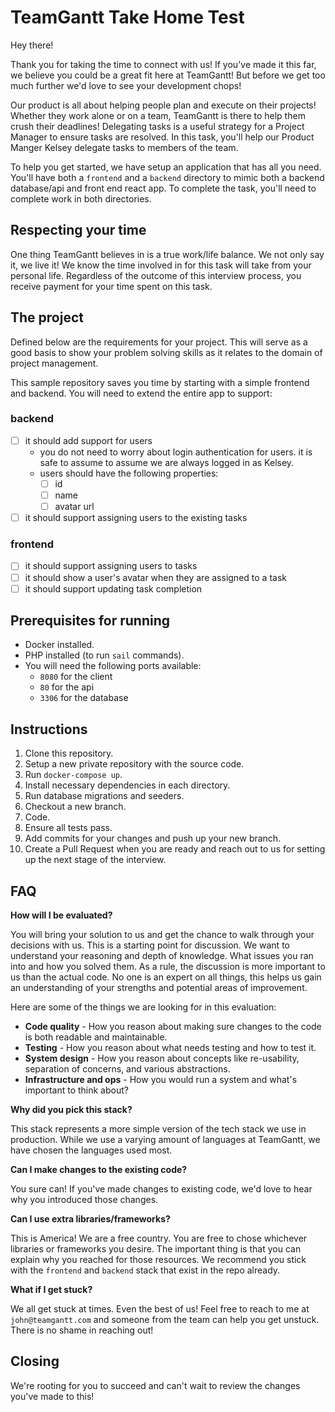 # TeamGantt Take Home Test

Hey there!

Thank you for taking the time to connect with us! If you've made it this far, we believe you could be a great fit here at TeamGantt! But before we get too much further we'd love to see your development chops!

Our product is all about helping people plan and execute on their projects! Whether they work alone or on a team, TeamGantt is there to help them crush their deadlines! Delegating tasks is a useful strategy for a Project Manager to ensure tasks are resolved. In this task, you'll help our Product Manger Kelsey delegate tasks to members of the team.

To help you get started, we have setup an application that has all you need. You'll have both a `frontend` and a `backend` directory to mimic both a backend database/api and front end react app. To complete the task, you'll need to complete work in both directories.

## Respecting your time

One thing TeamGantt believes in is a true work/life balance. We not only say it, we live it! We know the time involved in for this task will take from your personal life. Regardless of the outcome of this interview process, you receive payment for your time spent on this task.

## The project

Defined below are the requirements for your project. This will serve as a good basis to show your problem solving skills as it relates to the domain of project management.

This sample repository saves you time by starting with a simple frontend and backend. You will need to extend the entire app to support:

### backend

- [ ] it should add support for users
  - you do not need to worry about login authentication for users. it is safe to assume to assume we are always logged in as Kelsey.
  - users should have the following properties:
    - [ ] id
    - [ ] name
    - [ ] avatar url
- [ ] it should support assigning users to the existing tasks

### frontend

- [ ] it should support assigning users to tasks
- [ ] it should show a user's avatar when they are assigned to a task
- [ ] it should support updating task completion

## Prerequisites for running

- Docker installed.
- PHP installed (to run `sail` commands).
- You will need the following ports available:
  - `8080` for the client
  - `80` for the api
  - `3306` for the database

## Instructions

1. Clone this repository.
1. Setup a new private repository with the source code.
1. Run `docker-compose up`.
1. Install necessary dependencies in each directory.
1. Run database migrations and seeders.
1. Checkout a new branch.
1. Code.
1. Ensure all tests pass.
1. Add commits for your changes and push up your new branch.
1. Create a Pull Request when you are ready and reach out to us for setting up the next stage of the interview.

## FAQ

**How will I be evaluated?**

You will bring your solution to us and get the chance to walk through your decisions with us. This is a starting point for discussion. We want to understand your reasoning and depth of knowledge. What issues you ran into and how you solved them. As a rule, the discussion is more important to us than the actual code. No one is an expert on all things, this helps us gain an understanding of your strengths and potential areas of improvement.

Here are some of the things we are looking for in this evaluation:

- **Code quality** - How you reason about making sure changes to the code is both readable and maintainable.
- **Testing** - How you reason about what needs testing and how to test it.
- **System design** - How you reason about concepts like re-usability, separation of concerns, and various abstractions.
- **Infrastructure and ops** - How you would run a system and what's important to think about?

**Why did you pick this stack?**

This stack represents a more simple version of the tech stack we use in production. While we use a varying amount of languages at TeamGantt, we have chosen the languages used most.

**Can I make changes to the existing code?**

You sure can! If you've made changes to existing code, we'd love to hear why you introduced those changes.

**Can I use extra libraries/frameworks?**

This is America! We are a free country. You are free to chose whichever libraries or frameworks you desire. The important thing is that you can explain why you reached for those resources. We recommend you stick with the `frontend` and `backend` stack that exist in the repo already.

**What if I get stuck?**

We all get stuck at times. Even the best of us! Feel free to reach to me at `john@teamgantt.com` and someone from the team can help you get unstuck. There is no shame in reaching out!

## Closing

We're rooting for you to succeed and can't wait to review the changes you've made to this!
